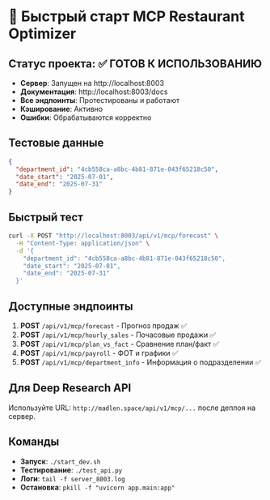 # 🚀 Быстрый старт MCP Restaurant Optimizer

## Статус проекта: ✅ ГОТОВ К ИСПОЛЬЗОВАНИЮ

- **Сервер**: Запущен на http://localhost:8003
- **Документация**: http://localhost:8003/docs
- **Все эндпоинты**: Протестированы и работают
- **Кэширование**: Активно
- **Ошибки**: Обрабатываются корректно

## Тестовые данные

```json
{
  "department_id": "4cb558ca-a8bc-4b81-871e-043f65218c50",
  "date_start": "2025-07-01",
  "date_end": "2025-07-31"
}
```

## Быстрый тест

```bash
curl -X POST "http://localhost:8003/api/v1/mcp/forecast" \
  -H "Content-Type: application/json" \
  -d '{
    "department_id": "4cb558ca-a8bc-4b81-871e-043f65218c50",
    "date_start": "2025-07-01",
    "date_end": "2025-07-31"
  }'
```

## Доступные эндпоинты

1. **POST** `/api/v1/mcp/forecast` - Прогноз продаж ✅
2. **POST** `/api/v1/mcp/hourly_sales` - Почасовые продажи ✅  
3. **POST** `/api/v1/mcp/plan_vs_fact` - Сравнение план/факт ✅
4. **POST** `/api/v1/mcp/payroll` - ФОТ и графики ✅
5. **POST** `/api/v1/mcp/department_info` - Информация о подразделении ✅

## Для Deep Research API

Используйте URL: `http://madlen.space/api/v1/mcp/...` после деплоя на сервер.

## Команды

- **Запуск**: `./start_dev.sh`
- **Тестирование**: `./test_api.py`
- **Логи**: `tail -f server_8003.log`
- **Остановка**: `pkill -f "uvicorn app.main:app"`